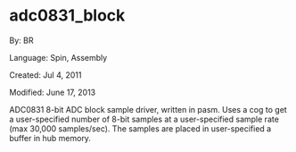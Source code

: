 # adc0831_block

By: BR

Language: Spin, Assembly

Created: Jul 4, 2011

Modified: June 17, 2013

ADC0831 8-bit ADC block sample driver, written in pasm. Uses a cog to get a user-specified number of 8-bit samples at a user-specified sample rate (max 30,000 samples/sec). The samples are placed in user-specified a buffer in hub memory.
